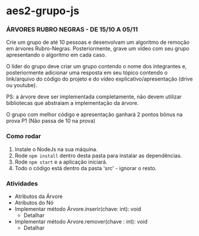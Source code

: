 # aes2-grupo-js

### ÁRVORES RUBRO NEGRAS - DE 15/10 A 05/11

Crie um grupo de até 10 pessoas e desenvolvam um algoritmo de remoção em árvores Rubro-Negras. Posteriormente, grave um vídeo com seu grupo apresentando o algoritmo em cada caso.

O líder do grupo deve criar um grupo contendo o nome dos integrantes e, posteriormente adicionar uma resposta em seu tópico contendo o link/arquivo do código do projeto e do vídeo explicativo/apresentação (drive ou youtube).

PS: a árvore deve ser implementada completamente, não devem utilizar bibliotecas que abstraiam a implementação da árvore.

O grupo com melhor código e apresentação ganhará 2 pontos bônus na prova P1 (Não passa de 10 na prova)

### Como rodar

1. Instale o NodeJs na sua máquina.
2. Rode `npm install` dentro desta pasta para instalar as dependências.
3. Rode `npm start` e a aplicação iniciará.
4. Todo o código está dentro da pasta 'src' - ignorar o resto.

### Atividades

- Atributos da Árvore
- Atributos do Nó
- Implementar método Árvore.inserir(chave: int): void
    * Detalhar
- Implementar método Arvore.remover(chave : int): void
    * Detalhar
